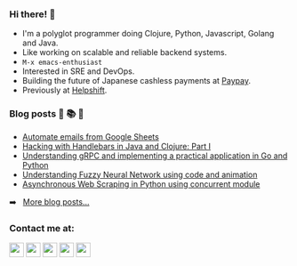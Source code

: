 ### Hi there! 👋

- I'm a polyglot programmer doing Clojure, Python, Javascript, Golang and Java.
- Like working on scalable and reliable backend systems.
- `M-x emacs-enthusiast`
- Interested in SRE and DevOps.
- Building the future of Japanese cashless payments at [Paypay](https://about.paypay.ne.jp/career/en/about/).
- Previously at [Helpshift](https://helpshift.com).

### Blog posts 📗 📚 📖

<!-- BLOG-POST-LIST:START -->
- [Automate emails from Google Sheets](https://medium.com/@apbetahouse45/automate-emails-from-google-sheets-c5a9c6546421)
- [Hacking with Handlebars in Java and Clojure: Part I](https://medium.com/helpshift-engineering/hacking-with-handlebars-in-java-and-clojure-part-i-fafc9a8cd8aa)
- [Understanding gRPC and implementing a practical application in Go and Python](https://levelup.gitconnected.com/understanding-grpc-a-practical-application-in-go-and-python-f3003c9158ef)
- [Understanding Fuzzy Neural Network using code and animation](https://medium.com/@apbetahouse45/understanding-fuzzy-neural-network-with-code-and-graphs-263d1091d773)
- [Asynchronous Web Scraping in Python using concurrent module](https://medium.com/@apbetahouse45/asynchronous-web-scraping-in-python-using-concurrent-module-a5ca1b7f82e4)
<!-- BLOG-POST-LIST:END -->

➡️ &nbsp; [More blog posts...](https://medium.com/@apbetahouse45)

### Contact me at:

[<img width="26px" src="https://img.icons8.com/wired/64/000000/medium-new.png"/>](https://medium.com/@apbetahouse45) [<img width="26px" src="https://img.icons8.com/fluent/48/000000/github.png"/>](https://github.com/Cartmansihere) [<img width="26px" src="https://img.icons8.com/fluent/48/000000/twitter.png"/>](https://twitter.com/PGajjewar) [<img width="26px" src="https://img.icons8.com/color/48/000000/linkedin.png"/>](http://in.linkedin.com/in/pranav.gajjewar) [<img width="26px" src="https://img.icons8.com/ios-filled/50/000000/mobile-email.png"/>](mailto:pranav.gajjewar45@gmail.com)
